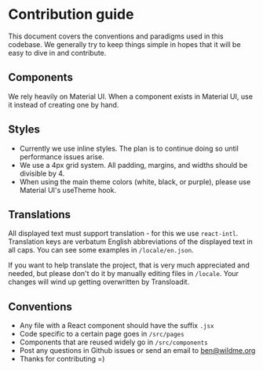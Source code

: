 # Contribution guide

This document covers the conventions and paradigms used in this codebase. We generally try to keep things simple in hopes that it will be easy to dive in and contribute.

## Components

We rely heavily on Material UI. When a component exists in Material UI, use it instead of creating one by hand. 

## Styles 

- Currently we use inline styles. The plan is to continue doing so until performance issues arise. 
- We use a 4px grid system. All padding, margins, and widths should be divisible by 4.
- When using the main theme colors (white, black, or purple), please use Material UI's useTheme hook.

## Translations 

All displayed text must support translation - for this we use `react-intl`. Translation keys are verbatum English abbreviations of the displayed text in all caps. You can see some examples in `/locale/en.json`. 

If you want to help translate the project, that is very much appreciated and needed, but please don't do it by manually editing files in `/locale`. Your changes will wind up getting overwritten by Transloadit.

## Conventions 

- Any file with a React component should have the suffix `.jsx`
- Code specific to a certain page goes in `/src/pages`
- Components that are reused widely go in `/src/components`
- Post any questions in Github issues or send an email to ben@wildme.org 
- Thanks for contributing =)
